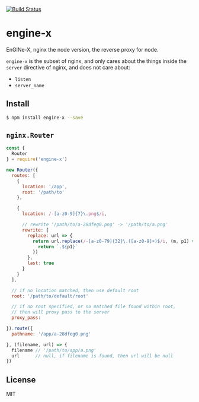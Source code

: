 [![Build Status](https://travis-ci.org/kaelzhang/node-engine-x.svg?branch=master)](https://travis-ci.org/kaelzhang/node-engine-x)
<!-- optional appveyor tst
[![Windows Build Status](https://ci.appveyor.com/api/projects/status/github/kaelzhang/node-engine-x?branch=master&svg=true)](https://ci.appveyor.com/project/kaelzhang/node-engine-x)
-->
<!-- optional npm version
[![NPM version](https://badge.fury.io/js/engine-x.svg)](http://badge.fury.io/js/engine-x)
-->
<!-- optional npm downloads
[![npm module downloads per month](http://img.shields.io/npm/dm/engine-x.svg)](https://www.npmjs.org/package/engine-x)
-->
<!-- optional dependency status
[![Dependency Status](https://david-dm.org/kaelzhang/node-engine-x.svg)](https://david-dm.org/kaelzhang/node-engine-x)
-->

# engine-x

EnGINe-X, nginx the node version, the reverse proxy for node.

`engine-x` is the subset of nginx, and only cares about the things inside the `server` directive of nginx, and does not care about:

- `listen`
- `server_name`

## Install

```sh
$ npm install engine-x --save
```

## `nginx.Router`

```js
const {
  Router
} = require('engine-x')

new Router({
  routes: [
    {
      location: '/app',
      root: '/path/to'
    },

    {
      location: /-[a-z0-9]{7}\.png$/i,

      // rewrite '/path/to/a-28dfeg0.png' -> '/path/to/a.png'
      rewrite: {
        replace: url => {
          return url.replace(/-[a-z0-79]{32}\.([a-z0-9]+)$/i, (m, p1) => {
            return `.${p1}`
          })
        },
        last: true
      }
    }
  ],

  // if no location matched, then use default root
  root: '/path/to/default/root'

  // if no root specified, or no matched file found within root,
  // then will proxy pass to the server
  proxy_pass:

}).route({
  pathname: '/app/a-28dfeg0.png'

}, (filename, url) => {
  filename // '/path/to/app/a.png'
  url      // null, if filename is found, then url will be null
})
```

## License

MIT
